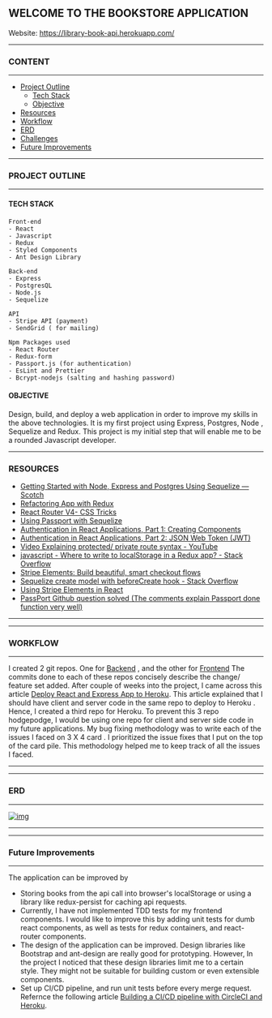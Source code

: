 
## WELCOME TO THE BOOKSTORE APPLICATION

Website: https://library-book-api.herokuapp.com/

* * *

### CONTENT

* * *

- [Project Outline](https://github.com/liam345/BookstoreApplication#Project_Outline)
    - [Tech Stack](https://github.com/liam345/BookstoreApplication#Tech_Stack)
    - [Objective](https://github.com/liam345/BookstoreApplication#Objective)
- [Resources](https://github.com/liam345/BookstoreApplication#Resources)
- [Workflow](https://github.com/liam345/BookstoreApplication#Workflow)
- [ERD](https://github.com/liam345/BookstoreApplication#ERD)
- [Challenges](https://github.com/liam345/BookstoreApplication#Challenges)
- [Future Improvements](https://github.com/liam345/BookstoreApplication#Improvements)

***
### [](https://github.com/liam345/BookstoreApplication#Project-Outline)PROJECT OUTLINE
___
#### [](https://github.com/liam345/BookstoreApplication#Tech_Stack)TECH STACK

#### 

```
Front-end
- React
- Javascript
- Redux
- Styled Components
- Ant Design Library

Back-end
- Express
- PostgresQL
- Node.js
- Sequelize

API 
- Stripe API (payment)
- SendGrid ( for mailing)

Npm Packages used
- React Router
- Redux-form
- Passport.js (for authentication)
- EsLint and Prettier
- Bcrypt-nodejs (salting and hashing password)

```


#### []((https://github.com/liam345/BookstoreApplication#Objective)) OBJECTIVE

#### 
Design, build, and deploy a web application in order to improve my skills in the above technologies. It is my first project using Express, Postgres, Node , Sequelize and Redux. This project is my initial step that will enable me to be a rounded Javascript developer.

***
### [](https://github.com/liam345/BookstoreApplication#Resources)RESOURCES
- [Getting Started with Node, Express and Postgres Using Sequelize ― Scotch](https://scotch.io/tutorials/getting-started-with-node-express-and-postgres-using-sequelize)
- [Refactoring App with Redux](https://tighten.co/blog/react-101-using-redux)
- [React Router V4- CSS Tricks](https://css-tricks.com/react-router-4/)
- [Using Passport with Sequelize](https://code.tutsplus.com/tutorials/using-passport-with-sequelize-and-mysql--cms-27537)
- [Authentication in React Applications, Part 1: Creating Components](https://vladimirponomarev.com/blog/authentication-in-react-apps-creating-components)
- [Authentication in React Applications, Part 2: JSON Web Token (JWT)](https://vladimirponomarev.com/blog/authentication-in-react-apps-jwt)
- [Video Explaining protected/ private route syntax - YouTube](https://www.youtube.com/watch?v=ojYbcon588A)
- [javascript - Where to write to localStorage in a Redux app? - Stack Overflow](https://stackoverflow.com/questions/35305661/where-to-write-to-localstorage-in-a-redux-app)
- [Stripe Elements: Build beautiful, smart checkout flows](https://stripe.github.io/elements-examples/)
- [Sequelize create model with beforeCreate hook - Stack Overflow](https://stackoverflow.com/questions/31427566/sequelize-create-model-with-beforecreate-hook)
- [Using Stripe Elements in React](https://stripe.com/docs/recipes/elements-react)
- [PassPort Github question solved (The comments explain Passport done function very well)](https://github.com/jaredhanson/passport-local/issues/4)

___
***
### [](https://github.com/liam345/BookstoreApplication#Workflow)WORKFLOW
___
I created 2 git repos. One for [Backend](https://github.com/Liam345/LibraryApp) , and the other for [Frontend](https://github.com/Liam345/LibraryAppFrontend) 
The commits done to each of these repos concisely describe the change/ feature set added.
After couple of weeks into the project, I came across this article [Deploy React and Express App to Heroku](https://daveceddia.com/deploy-react-express-app-heroku/). This article explained that I should have client and server code in the same repo to deploy to Heroku . Hence, I created a third repo for Heroku. To prevent this 3 repo hodgepodge, I would be using one repo for client and server side code in my future applications.
My bug fixing methodology was to write each of the issues I faced on 3 X 4 card . I prioritized the issue fixes that I put on the top of the card pile. This methodology helped me to keep track of all the issues I faced.  

___
***
### [](https://github.com/liam345/BookstoreApplication#ERD)ERD
___

[![img](https://github.com/liam345/BookstoreApplication/raw/master/readme_assets/ERD.png?sanitize=true)](https://github.com/liam345/BookstoreApplication/master/readme_assets/ERD.png)

___
***
### [](https://github.com/liam345/BookstoreApplication#Improvements)Future Improvements
___
The application can be improved by 
- Storing books from the api call into browser's localStorage or using a library like redux-persist for caching api requests.
- Currently, I have not implemented TDD tests for my frontend components. I would like to improve this by adding unit tests for dumb react components, as well as tests for redux containers, and react-router components.
- The design of the application can be improved. Design libraries like Bootstrap and ant-design are really good for prototyping. However, In the project I noticed that these design libraries limit me to a certain style. They might not be suitable for building custom or even extensible components.
- Set up CI/CD pipeline, and run unit tests before every merge request. Refernce the following article
[Building a CI/CD pipeline with CircleCI and Heroku](https://medium.com/99xtechnology/building-a-ci-cd-pipeline-with-circleci-and-heroku-57bae2d0bac0).
